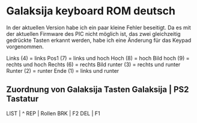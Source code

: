 # Galaksija keyboard ROM deutsch

In der aktuellen Version habe ich ein paar kleine Fehler beseitigt.
Da es mit der aktuellen Firmware des PIC nicht möglich ist, das zwei gleichzeitig gedrückte Tasten erkannt werden, habe ich eine Änderung für das Keypad vorgenommen.

Links       (4) = links
Pos1        (7) = links und hoch
Hoch        (8) = hoch
Bild hoch   (9) = rechts und hoch
Rechts      (6) = rechts
Bild runter (3) = rechts und runter
Runter      (2) = runter
Ende        (1) = links und runter

Zuordnung von Galaksija Tasten
Galaksija | PS2 Tastatur
------------------------
LIST      | ^ 
REP       | Rollen
BRK       | F2
DEL       | F1

